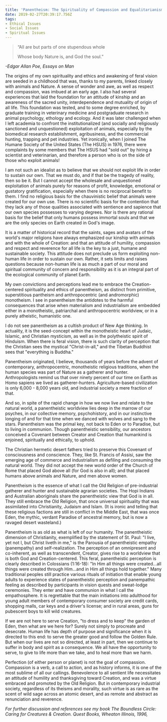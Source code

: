 ```yaml
---
title: 'Panentheism: The Spirituality of Compassion and Equalitarianism'
date: 2019-02-27T20:39:17.756Z
tags:
- Ethical Issues
- Social Issues
- Spiritual Issues
---
```

>  “All are but parts of one stupendous whole
>
> Whose body Nature is, and God the soul.”

_\-Edgar Allan Poe, Essays on Man_

The origins of my own spirituality and ethics and awakening of feral vision are seeded in a childhood that was, thanks to my parents, linked closely with animals and Nature.  A sense of wonder and awe, as well as respect and compassion, was imbued at an early age.  I also had several experiences that laid the foundation for an attitude of kinship and an awareness of the sacred unity, interdependence and mutuality of origin of all life.  This foundation was tested, and to some degree enriched, by graduate training in veterinary medicine and postgraduate research in animal psychology, ethology and ecology.  And it was later challenged when I left academia to confront the institutionalized (and socially and religiously sanctioned and unquestioned) exploitation of animals, especially by the biomedical research establishment, agribusiness, and the commercial hunting, trapping and pet industries.  Yet ironically, when I joined The Humane Society of the United States (The HSUS) in 1976, there were complaints by some members that The HSUS had "sold out" by hiring a scientist and veterinarian, and therefore a person who is on the side of those who exploit animals!

I am not such an idealist as to believe that we should not exploit life in order to sustain our own.  That we must do, and if that be the tragedy of reality, then so be it.  But I cannot accept the wholesale and unquestioned exploitation of animals purely for reasons of profit, knowledge, emotional or gustatory gratification, especially when there is no reciprocal benefit to them.  I find no religious basis for the chauvinistic belief that animals were created for our own use.  There is no scientific basis for the contention that they lack any of those qualities associated with sentience and sapience that our own species possesses to varying degrees.  Nor is there any rational basis for the belief that only humans possess immortal souls and that we are the only species on Earth created in God's image.

 It is a matter of historical record that the saints, sages and avatars of the world's major religions have always emphasized our kinship with animals and with the whole of Creation: and that an attitude of humility, compassion and respect and reverence for all life is the key to a just, humane and sustainable society.  This attitude does not preclude us form exploiting non-human life in order to sustain our own.  Rather, it sets limits and raises questions because non-human life is as much a part of our moral and spiritual community of concern and responsibility as it is an integral part of the ecological community of planet Earth.

My own convictions and perceptions lead me to embrace the Creation-centered spirituality and ethics of panentheism, as distinct from primitive, superstitious pantheism and anthropocentric (and andromorphic) monotheism.  I see in panentheism the antidotes to the harmful consequences that arise when materialism and industrialism are embedded either in a monotheistic, patriarchal and anthropocentric worldview, or in a purely atheistic, humanistic one. 

I do not see panentheism as a cultish product of New Age thinking.  In actuality, it is the seed-concept within the monotheistic heart of Judaic, Islamic, and Christian mysticism, as well as in the polytheistic spirit of Hinduism.  When there is feral vision, there is such clarity of perception that the Christian sees the mystical "Christ-in-all," and the Tibetan Buddhist sees that "everything is Buddha."

Panentheism originated, I believe, thousands of years before the advent of contemporary, anthropocentric, monotheistic religious traditions, when the human species was part of Nature as a gatherer and hunter.  Anthropologists remind us that over ninety percent of our time on Earth as Homo sapiens we lived as gatherer-hunters.  Agriculture-based civilization is only 6,000 - 8,000 years old, and industrial society a mere fraction of that.

And so, in spite of the rapid change in how we now live and relate to the natural world, a panentheistic worldview lies deep in the marrow of our psyches, in our collective memory, psychohistory, and in our instinctive longing of and for that time when we danced with wolves and sang to the stars.  Panentheism was the primal key, not back to Eden or to Paradise, but to living in communion.  Though panentheistic sensibility, our ancestors conceived a Covenant between Creator and Creation that humankind is enjoined, spiritually and ethically, to uphold.

The Christian hermetic desert fathers tried to preserve this Covenant of consciousness and conscience.  They, like St. Francis of Assisi, saw the emerging age of commerce and industrialism as defiling and consuming the natural world.  They did not accept the new world order of the Church of Rome that placed God above all (for God is also in all); and that placed humans above animals and Nature, and men above women.

Panentheism is the essence of what I call the Old Religion of pre-industrial gatherer and hunter and sustainable agrarian societies.  The Hopi Indians and Australian aboriginals share the  panentheistic view that God is in all.  They still embrace the Old Religion, that once universal spirituality that was assimilated into Christianity, Judaism and Islam.  (It is ironic and telling that these religious factions are still in conflict in the Middle East, that was once Eden, the mythic, verdant Paradise of ancestral memory, but is now a ravaged desert wasteland.)

Panentheism is as old as what is left of our humanity.  The panentheistic dimension of Christianity, exemplified by the statement of St. Paul: "I live, yet not I, but Christ liveth in me," is the Parousia of panentheistic empathy (panempathy) and self-realization.  The perception of an omnipresent and co-inherent, as well as transcendent, Creator, gives rise to a worldview that is both God and Creation-centered.  This feral, panentheistic perception is clearly described in Colossians (1:16-18): "In Him all things were created...all things were created through Him...and in Him all things hold together."  Many traditional peoples still practice various rituals of initiation that enable young adults to experience states of panentheistic perception and panempathic feeling as described by participants in vision quests and sweat-lodge ceremonies. They enter and have communion in what I call the empathosphere. It is regrettable that the main initiations into adulthood for young adult members of contemporary consumer society are credit cards, shopping malls, car keys and a driver's license; and in rural areas, guns for pubescent boys to kill wild creatures.

If we are not here to serve Creation, "to dress and to keep" the garden of Eden, then what are we here for? Surely not simply to procreate and desecrate. Human life has depth of purpose and significance when it is directed to this end: to serve the greater good and follow the Golden Rule.  But when our lives are not so directed, at least in part, then we continue to suffer in body and spirit as a consequence.  We all have the opportunity to serve, to give to life more than we take, and to heal more than we harm.

Perfection (of either person or planet) is not the goal of compassion.  Compassion is a verb, a call to action, and as history informs, it is one of the most sublime of all our callings.  Benevolence to all sentient life necessitates an attitude of humility and thanksgiving toward Creation, and was a virtue embraced and promoted by the Old Religion.  But in contemporary industrial society, regardless of its theisms and morality, such virtue is as rare as the scent of wild sage across an atomic desert, and as remote and abstract as renunciation and reverence.

_For further discussion and references see my book The Boundless Circle: Caring for Creatures & Creation. Quest Books, Wheaton Illinois, 1996,_
